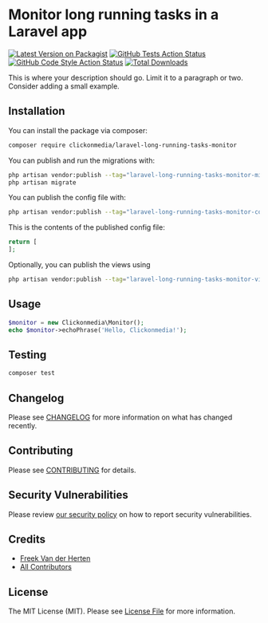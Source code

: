# Monitor long running tasks in a Laravel app

[![Latest Version on Packagist](https://img.shields.io/packagist/v/clickonmedia/laravel-long-running-tasks-monitor.svg?style=flat-square)](https://packagist.org/packages/clickonmedia/laravel-long-running-tasks-monitor)
[![GitHub Tests Action Status](https://img.shields.io/github/actions/workflow/status/clickonmedia/laravel-long-running-tasks-monitor/run-tests.yml?branch=main&label=tests&style=flat-square)](https://github.com/clickonmedia/laravel-long-running-tasks-monitor/actions?query=workflow%3Arun-tests+branch%3Amain)
[![GitHub Code Style Action Status](https://img.shields.io/github/actions/workflow/status/clickonmedia/laravel-long-running-tasks-monitor/fix-php-code-style-issues.yml?branch=main&label=code%20style&style=flat-square)](https://github.com/clickonmedia/laravel-long-running-tasks-monitor/actions?query=workflow%3A"Fix+PHP+code+style+issues"+branch%3Amain)
[![Total Downloads](https://img.shields.io/packagist/dt/clickonmedia/laravel-long-running-tasks-monitor.svg?style=flat-square)](https://packagist.org/packages/clickonmedia/laravel-long-running-tasks-monitor)

This is where your description should go. Limit it to a paragraph or two. Consider adding a small example.

## Installation

You can install the package via composer:

```bash
composer require clickonmedia/laravel-long-running-tasks-monitor
```

You can publish and run the migrations with:

```bash
php artisan vendor:publish --tag="laravel-long-running-tasks-monitor-migrations"
php artisan migrate
```

You can publish the config file with:

```bash
php artisan vendor:publish --tag="laravel-long-running-tasks-monitor-config"
```

This is the contents of the published config file:

```php
return [
];
```

Optionally, you can publish the views using

```bash
php artisan vendor:publish --tag="laravel-long-running-tasks-monitor-views"
```

## Usage

```php
$monitor = new Clickonmedia\Monitor();
echo $monitor->echoPhrase('Hello, Clickonmedia!');
```

## Testing

```bash
composer test
```

## Changelog

Please see [CHANGELOG](CHANGELOG.md) for more information on what has changed recently.

## Contributing

Please see [CONTRIBUTING](CONTRIBUTING.md) for details.

## Security Vulnerabilities

Please review [our security policy](../../security/policy) on how to report security vulnerabilities.

## Credits

- [Freek Van der Herten](https://github.com/freekmurze)
- [All Contributors](../../contributors)

## License

The MIT License (MIT). Please see [License File](LICENSE.md) for more information.
